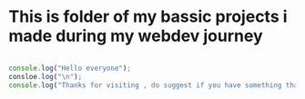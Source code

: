 # This is folder of my bassic projects i made during my webdev journey

```javascript

console.log("Hello everyone");
consloe.log("\n");
console.log("Thanks for visiting , do suggest if you have something that will help me with ");
```